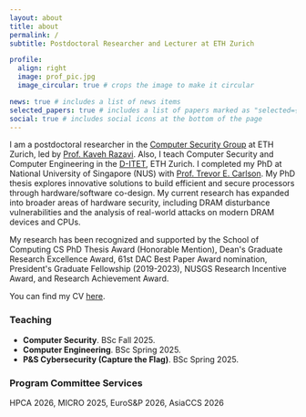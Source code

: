 ```yaml
---
layout: about
title: about
permalink: /
subtitle: Postdoctoral Researcher and Lecturer at ETH Zurich

profile:
  align: right
  image: prof_pic.jpg
  image_circular: true # crops the image to make it circular

news: true # includes a list of news items
selected_papers: true # includes a list of papers marked as "selected={true}"
social: true # includes social icons at the bottom of the page
---
```


I am a postdoctoral researcher in the <a href="https://comsec.ethz.ch/">Computer Security Group</a> at ETH Zurich, led by <a href="https://comsec.ethz.ch/people/kaveh-razavi/">Prof. Kaveh Razavi</a>. Also, I teach Computer Security and Computer Engineering in the <a href="https://www.ee.ethz.ch/">D-ITET</a>, ETH Zurich. I completed my PhD at National University of Singapore (NUS) with <a href="https://www.comp.nus.edu.sg/~tcarlson/">Prof. Trevor E. Carlson</a>. My PhD thesis explores innovative solutions to build efficient and secure processors through hardware/software co-design. My current research has expanded into broader areas of hardware security, including DRAM disturbance vulnerabilities and the analysis of real-world attacks on modern DRAM devices and CPUs.

My research has been recognized and supported by the School of Computing CS PhD Thesis Award (Honorable Mention), Dean's Graduate Research Excellence Award, 61st DAC Best Paper Award nomination, President's Graduate Fellowship (2019-2023), NUSGS Research Incentive Award, and Research Achievement Award.

You can find my CV <a href="https://ahajiabadi.github.io/assets/pdf/Ali_Hajiabadi_CV.pdf">here</a>.

<h3>Teaching</h3>
<ul>
  <li><strong>Computer Security</strong>. BSc Fall 2025.</li>
  <li><strong>Computer Engineering</strong>. BSc Spring 2025.</li>
  <li><strong>P&amp;S Cybersecurity (Capture the Flag)</strong>. BSc Spring 2025.</li>
</ul>

<h3>Program Committee Services</h3>
<p>HPCA 2026, MICRO 2025, EuroS&amp;P 2026, AsiaCCS 2026</p>
